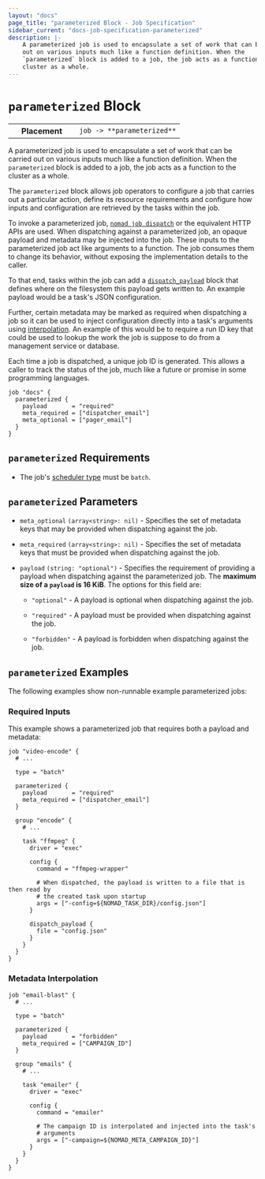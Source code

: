 ```yaml
---
layout: "docs"
page_title: "parameterized Block - Job Specification"
sidebar_current: "docs-job-specification-parameterized"
description: |-
    A parameterized job is used to encapsulate a set of work that can be carried
    out on various inputs much like a function definition. When the
    `parameterized` block is added to a job, the job acts as a function to the
    cluster as a whole.
---
```


# `parameterized` Block

<table class="table table-bordered table-striped">
  <tr>
    <th width="120">Placement</th>
    <td>
      <code>job -> **parameterized**</code>
    </td>
  </tr>
</table>

A parameterized job is used to encapsulate a set of work that can be carried out
on various inputs much like a function definition. When the `parameterized`
block is added to a job, the job acts as a function to the cluster as a whole.

The `parameterized` block allows job operators to configure a job that carries
out a particular action, define its resource requirements and configure how
inputs and configuration are retrieved by the tasks within the job.

To invoke a parameterized job, [`nomad job
dispatch`][dispatch command] or the equivalent HTTP APIs are
used. When dispatching against a parameterized job, an opaque payload and
metadata may be injected into the job. These inputs to the parameterized job act
like arguments to a function. The job consumes them to change its behavior,
without exposing the implementation details to the caller.

To that end, tasks within the job can add a
[`dispatch_payload`][dispatch_payload] block that
defines where on the filesystem this payload gets written to. An example payload
would be a task's JSON configuration.

Further, certain metadata may be marked as required when dispatching a job so it
can be used to inject configuration directly into a task's arguments using
[interpolation]. An example of this would be to require a run ID key that
could be used to lookup the work the job is suppose to do from a management
service or database.

Each time a job is dispatched, a unique job ID is generated. This allows a
caller to track the status of the job, much like a future or promise in some
programming languages.

```hcl
job "docs" {
  parameterized {
    payload       = "required"
    meta_required = ["dispatcher_email"]
    meta_optional = ["pager_email"]
  }
}
```

## `parameterized` Requirements

 - The job's [scheduler type][batch-type] must be `batch`.

## `parameterized` Parameters

- `meta_optional` `(array<string>: nil)` - Specifies the set of metadata keys that
   may be provided when dispatching against the job.

- `meta_required` `(array<string>: nil)` - Specifies the set of metadata keys that
  must be provided when dispatching against the job.

- `payload` `(string: "optional")` - Specifies the requirement of providing a
  payload when dispatching against the parameterized job. The **maximum size of a
  `payload` is 16 KiB**. The options for this
  field are:

  - `"optional"` - A payload is optional when dispatching against the job.

  - `"required"` - A payload must be provided when dispatching against the job.

  - `"forbidden"` - A payload is forbidden when dispatching against the job.

## `parameterized` Examples

The following examples show non-runnable example parameterized jobs:

### Required Inputs

This example shows a parameterized job that requires both a payload and
metadata:

```hcl
job "video-encode" {
  # ...

  type = "batch"

  parameterized {
    payload       = "required"
    meta_required = ["dispatcher_email"]
  }

  group "encode" {
    # ...

    task "ffmpeg" {
      driver = "exec"

      config {
        command = "ffmpeg-wrapper"

        # When dispatched, the payload is written to a file that is then read by
        # the created task upon startup
        args = ["-config=${NOMAD_TASK_DIR}/config.json"]
      }

      dispatch_payload {
        file = "config.json"
      }
    }
  }
}
```

### Metadata Interpolation

```hcl
job "email-blast" {
  # ...

  type = "batch"

  parameterized {
    payload       = "forbidden"
    meta_required = ["CAMPAIGN_ID"]
  }

  group "emails" {
    # ...

    task "emailer" {
      driver = "exec"

      config {
        command = "emailer"

        # The campaign ID is interpolated and injected into the task's
        # arguments
        args = ["-campaign=${NOMAD_META_CAMPAIGN_ID}"]
      }
    }
  }
}
```

[batch-type]: /docs/job-specification/job.html#type "Batch scheduler type"
[dispatch command]: /docs/commands/job/dispatch.html "Nomad Job Dispatch Command"
[resources]: /docs/job-specification/resources.html "Nomad resources Job Specification"
[interpolation]: /docs/runtime/interpolation.html "Nomad Runtime Interpolation"
[dispatch_payload]: /docs/job-specification/dispatch_payload.html "Nomad dispatch_payload Job Specification"
